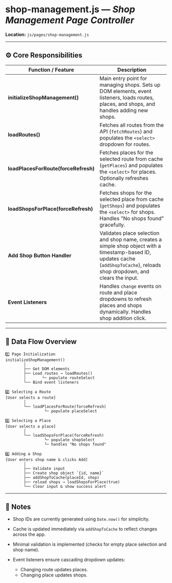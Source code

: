 # shop-management.js — *Shop Management Page Controller*

**Location:** `js/pages/shop-management.js`

---

## ⚙️ Core Responsibilities

| Function / Feature                   | Description                                                                                                                                                                     |
| ------------------------------------ | ------------------------------------------------------------------------------------------------------------------------------------------------------------------------------- |
| **initializeShopManagement()**       | Main entry point for managing shops. Sets up DOM elements, event listeners, loads routes, places, and shops, and handles adding new shops.                                      |
| **loadRoutes()**                     | Fetches all routes from the API (`fetchRoutes`) and populates the `<select>` dropdown for routes.                                                                               |
| **loadPlacesForRoute(forceRefresh)** | Fetches places for the selected route from cache (`getPlaces`) and populates the `<select>` for places. Optionally refreshes cache.                                             |
| **loadShopsForPlace(forceRefresh)**  | Fetches shops for the selected place from cache (`getShops`) and populates the `<select>` for shops. Handles "No shops found" gracefully.                                       |
| **Add Shop Button Handler**          | Validates place selection and shop name, creates a simple shop object with a timestamp-based ID, updates cache (`addShopToCache`), reloads shop dropdown, and clears the input. |
| **Event Listeners**                  | Handles `change` events on route and place dropdowns to refresh places and shops dynamically. Handles shop addition click.                                                      |

---

## 🔄 Data Flow Overview

```plaintext
1️⃣ Page Initialization
initializeShopManagement()
        │
        ├── Get DOM elements
        ├── Load routes → loadRoutes()
        │       └─ populate routeSelect
        └── Bind event listeners

2️⃣ Selecting a Route
[User selects a route]
        │
        └── loadPlacesForRoute(forceRefresh)
                 └─ populate placeSelect

3️⃣ Selecting a Place
[User selects a place]
        │
        └── loadShopsForPlace(forceRefresh)
                 └─ populate shopSelect
                 └─ handles "No shops found"

4️⃣ Adding a Shop
[User enters shop name & clicks Add]
        │
        ├── Validate input
        ├── Create shop object `{id, name}`
        ├── addShopToCache(placeId, shop)
        ├── reload shops → loadShopsForPlace(true)
        └── Clear input & show success alert
```

---

## 📝 Notes

* Shop IDs are currently generated using `Date.now()` for simplicity.
* Cache is updated immediately via `addShopToCache` to reflect changes across the app.
* Minimal validation is implemented (checks for empty place selection and shop name).
* Event listeners ensure cascading dropdown updates:

  * Changing route updates places.
  * Changing place updates shops.
